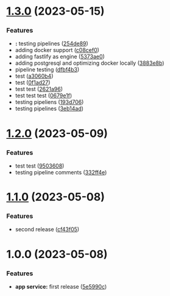 # [1.3.0](https://github.com/vparkov/nestjs-poc/compare/v1.2.0...v1.3.0) (2023-05-15)


### Features

* **\:** testing pipelines ([254de89](https://github.com/vparkov/nestjs-poc/commit/254de89081f57628e6a92ba1327366d42b721908))
* adding docker support ([c08cef0](https://github.com/vparkov/nestjs-poc/commit/c08cef0d3c2450cc18343df743deb35dffb2f122))
* adding fastlify as engine ([5373ae0](https://github.com/vparkov/nestjs-poc/commit/5373ae02a9750a76fefabea921bcf188bf8c46d8))
* adding postgresql and optimizing docker locally ([3883e8b](https://github.com/vparkov/nestjs-poc/commit/3883e8bd321e6ea03d76f449c518ce3b9169fcb8))
* pipeline testing ([dfbf4b3](https://github.com/vparkov/nestjs-poc/commit/dfbf4b31282300ccdf2d71f308e96153ad20edd2))
* test ([a3060b4](https://github.com/vparkov/nestjs-poc/commit/a3060b4b358a51134674c292f752e36f045b8522))
* test ([0f1ad27](https://github.com/vparkov/nestjs-poc/commit/0f1ad27d94b744e00dabafe1ce997667b3ad5460))
* test test ([2621a96](https://github.com/vparkov/nestjs-poc/commit/2621a9667df4b70268899020a11d3f7d80e8062f))
* test test test ([0679e1f](https://github.com/vparkov/nestjs-poc/commit/0679e1f7649b7647941d986e8fe72cea40065588))
* testing pipeliens ([193d706](https://github.com/vparkov/nestjs-poc/commit/193d70648aac6d8b924a08f756ffc42e3792b4ca))
* testing pipelines ([3eb14ad](https://github.com/vparkov/nestjs-poc/commit/3eb14aded6a03bbd4f9aab14a580b53ed4e6c7cf))

# [1.2.0](https://github.com/vparkov/nestjs-poc/compare/v1.1.0...v1.2.0) (2023-05-09)


### Features

* test test ([9503608](https://github.com/vparkov/nestjs-poc/commit/9503608472d63e4485efe8c38c7fbf1b9e549239))
* testing pipeline comments ([332ff4e](https://github.com/vparkov/nestjs-poc/commit/332ff4efbf2556d449914eeb333d58ea6e8497d1))

# [1.1.0](https://github.com/vparkov/nestjs-poc/compare/v1.0.0...v1.1.0) (2023-05-08)


### Features

* second release ([cf43f05](https://github.com/vparkov/nestjs-poc/commit/cf43f05c00d90c22528b797bdb938d44547d703f))

# 1.0.0 (2023-05-08)


### Features

* **app service:** first release ([5e5990c](https://github.com/vparkov/nestjs-poc/commit/5e5990c483d3e849d61a31d195f3289157983a8a))
